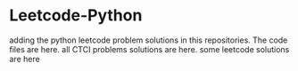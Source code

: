 # Leetcode-Python
adding the python leetcode problem solutions in this repositories. 
The code files are here.
all CTCI problems solutions are here.
some leetcode solutions are here















































































































































































































































































































































































































































